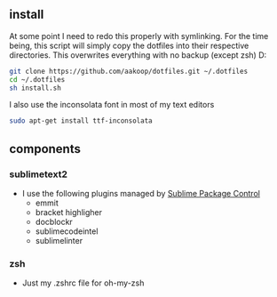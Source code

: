 ## install

At some point I need to redo this properly with symlinking. For the time being, this script will simply copy the dotfiles into their respective directories. This overwrites everything with no backup (except zsh) D:

```sh
git clone https://github.com/aakoop/dotfiles.git ~/.dotfiles
cd ~/.dotfiles
sh install.sh
```
I also use the inconsolata font in most of my text editors

```sh
sudo apt-get install ttf-inconsolata
```

## components

### sublimetext2 
* I use the following plugins managed by [Sublime Package Control](http://wbond.net/sublime_packages/package_control)
  * emmit
  * bracket highligher
  * docblockr
  * sublimecodeintel
  * sublimelinter

### zsh 
* Just my .zshrc file for oh-my-zsh
